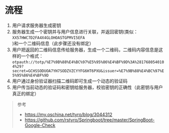 # 流程
1. 用户请求服务器生成密钥
2. 服务器生成一个密钥并与用户信息进行关联，并返回密钥(类似：`XX57HWC7D2FA4X4GLOHOASTGPMVI5EFA`)和一个二维码信息（此步骤还没有绑定）
3. 用户把返回的二维码信息传给服务器，生成一个二维码，二维码内容信息是这样的一个格式：
`otpauth://totp/%E7%9B%88%E4%BC%97%E5%95%86%E4%BF%9D%3A%2817680540104%29?secret=GCHSSODUOA7YH7SODZVZCYYFG6HT6PXU&issuer=%E7%9B%88%E4%BC%97%E5%95%86%E4%BF%9D`
4. 用户通过身份验证器扫描二维码即可生成一个动态的验证码
5. 用户传当前动态的验证码和密钥给服务器，校验密钥的正确性（此密钥与用户真正的绑定）


> 参考 
> + https://my.oschina.net/tyro/blog/3044312
> + https://github.com/rstyro/Springboot/tree/master/SpringBoot-Google-Check
